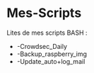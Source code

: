 # Mes-Scripts
Lites de mes scripts
BASH :
* -Crowdsec_Daily
* -Backup_raspberry_img
* -Update_auto+log_mail
